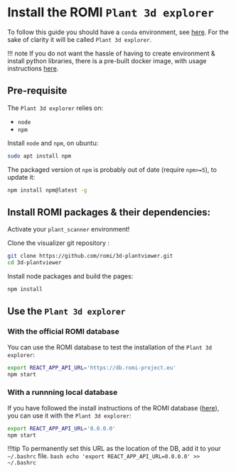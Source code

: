 Install the ROMI `Plant 3d explorer`
=====================================================================

To follow this guide you should have a `conda` environment, see [here](create_env.md).
For the sake of clarity it will be called `Plant 3d explorer`.

!!! note
    If you do not want the hassle of having to create environment & install python libraries, there is a pre-built docker image, with usage instructions [here](../docker/plant3dexplorer_docker.md).


## Pre-requisite

The `Plant 3d explorer` relies on:

 - `node`
 - `npm`

Install `node` and `npm`, on ubuntu:
```bash
sudo apt install npm
```
The packaged version ot `npm` is probably out of date (require `npm>=5`), to update it:
```bash
npm install npm@latest -g
```


## Install ROMI packages & their dependencies:

Activate your `plant_scanner` environment!

Clone the visualizer git repository :
```bash
git clone https://github.com/romi/3d-plantviewer.git
cd 3d-plantviewer
```
Install node packages and build the pages:
```bash
npm install
```


## Use the `Plant 3d explorer`

### With the official ROMI database
You can use the ROMI database to test the installation of the `Plant 3d explorer`:
```bash
export REACT_APP_API_URL='https://db.romi-project.eu'
npm start
```

### With a runnning local database
If you have followed the install instructions of the ROMI database ([here](romidb_setup.md)), you can use it with the `Plant 3d explorer`:
 ```bash
export REACT_APP_API_URL='0.0.0.0'
npm start
```

!!!tip
    To permanently set this URL as the location of the DB, add it to your `~/.bashrc` file.
    ```bash
    echo 'export REACT_APP_API_URL=0.0.0.0' >> ~/.bashrc 
    ```
